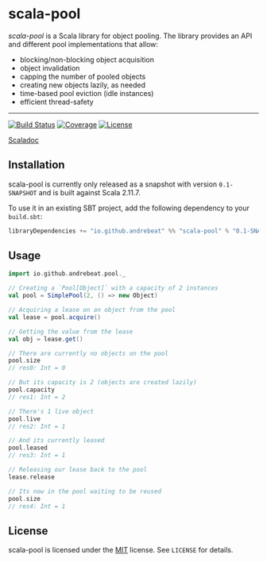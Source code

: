 # scala-pool

*scala-pool* is a Scala library for object pooling. The library provides an API and different pool
 implementations that allow:

  - blocking/non-blocking object acquisition
  - object invalidation
  - capping the number of pooled objects
  - creating new objects lazily, as needed
  - time-based pool eviction (idle instances)
  - efficient thread-safety

* * *

[![Build Status](https://img.shields.io/travis/andrebeat/scala-pool/master.svg)](https://travis-ci.org/andrebeat/scala-pool)
[![Coverage](https://img.shields.io/coveralls/andrebeat/scala-pool/master.svg)](https://coveralls.io/github/andrebeat/scala-pool)
[![License](https://img.shields.io/dub/l/vibe-d.svg)](https://raw.githubusercontent.com/andrebeat/scala-pool/master/LICENSE)

[Scaladoc](https://andrebeat.github.io/scala-pool/latest/api)

## Installation

scala-pool is currently only released as a snapshot with version `0.1-SNAPSHOT` and is built against
Scala 2.11.7.

To use it in an existing SBT project, add the following dependency to your `build.sbt`:

```scala
libraryDependencies += "io.github.andrebeat" %% "scala-pool" % "0.1-SNAPSHOT"
```

## Usage

```scala
import io.github.andrebeat.pool._

// Creating a `Pool[Object]` with a capacity of 2 instances
val pool = SimplePool(2, () => new Object)

// Acquiring a lease on an object from the pool
val lease = pool.acquire()

// Getting the value from the lease
val obj = lease.get()

// There are currently no objects on the pool
pool.size
// res0: Int = 0

// But its capacity is 2 (objects are created lazily)
pool.capacity
// res1: Int = 2

// There's 1 live object
pool.live
// res2: Int = 1

// And its currently leased
pool.leased
// res3: Int = 1

// Releasing our lease back to the pool
lease.release

// Its now in the pool waiting to be reused
pool.size
// res4: Int = 1
```

## License

scala-pool is licensed under the [MIT](http://opensource.org/licenses/MIT) license. See `LICENSE`
for details.
